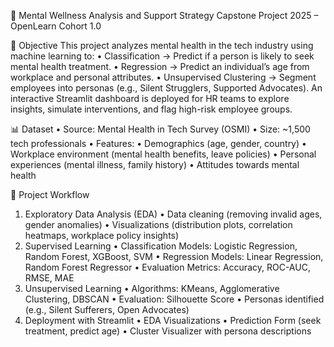 🧠 Mental Wellness Analysis and Support Strategy
Capstone Project 2025 – OpenLearn Cohort 1.0



📌 Objective
This project analyzes mental health in the tech industry using machine learning to:
• Classification → Predict if a person is likely to seek mental health treatment.
• Regression → Predict an individual’s age from workplace and personal attributes.
• Unsupervised Clustering → Segment employees into personas (e.g., Silent Strugglers, Supported Advocates).
An interactive Streamlit dashboard is deployed for HR teams to explore insights, simulate interventions, and flag high-risk employee groups.


📊 Dataset
• Source: Mental Health in Tech Survey (OSMI)
• Size: ~1,500 tech professionals
• Features: 
• Demographics (age, gender, country)
• Workplace environment (mental health benefits, leave policies)
• Personal experiences (mental illness, family history)
• Attitudes towards mental health


🔎 Project Workflow
1. Exploratory Data Analysis (EDA)
• Data cleaning (removing invalid ages, gender anomalies)
• Visualizations (distribution plots, correlation heatmaps, workplace policy insights)
2. Supervised Learning
• Classification Models: Logistic Regression, Random Forest, XGBoost, SVM
• Regression Models: Linear Regression, Random Forest Regressor
• Evaluation Metrics: Accuracy, ROC-AUC, RMSE, MAE
3. Unsupervised Learning
• Algorithms: KMeans, Agglomerative Clustering, DBSCAN
• Evaluation: Silhouette Score
• Personas identified (e.g., Silent Sufferers, Open Advocates)
4. Deployment with Streamlit
• EDA Visualizations
• Prediction Form (seek treatment, predict age)
• Cluster Visualizer with persona descriptions